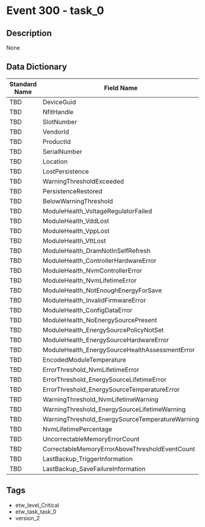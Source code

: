 # Event 300 - task_0

## Description
None

## Data Dictionary
|Standard Name|Field Name|Type|Description|Sample Value|
|---|---|---|---|---|
|TBD|DeviceGuid|GUID|None|`None`|
|TBD|NfitHandle|HexInt32|None|`None`|
|TBD|SlotNumber|UInt32|None|`None`|
|TBD|VendorId|AnsiString|None|`None`|
|TBD|ProductId|AnsiString|None|`None`|
|TBD|SerialNumber|AnsiString|None|`None`|
|TBD|Location|UnicodeString|None|`None`|
|TBD|LostPersistence|Boolean|None|`None`|
|TBD|WarningThresholdExceeded|Boolean|None|`None`|
|TBD|PersistenceRestored|Boolean|None|`None`|
|TBD|BelowWarningThreshold|Boolean|None|`None`|
|TBD|ModuleHealth_VoltageRegulatorFailed|Boolean|None|`None`|
|TBD|ModuleHealth_VddLost|Boolean|None|`None`|
|TBD|ModuleHealth_VppLost|Boolean|None|`None`|
|TBD|ModuleHealth_VttLost|Boolean|None|`None`|
|TBD|ModuleHealth_DramNotInSelfRefresh|Boolean|None|`None`|
|TBD|ModuleHealth_ControllerHardwareError|Boolean|None|`None`|
|TBD|ModuleHealth_NvmControllerError|Boolean|None|`None`|
|TBD|ModuleHealth_NvmLifetimeError|Boolean|None|`None`|
|TBD|ModuleHealth_NotEnoughEnergyForSave|Boolean|None|`None`|
|TBD|ModuleHealth_InvalidFirmwareError|Boolean|None|`None`|
|TBD|ModuleHealth_ConfigDataError|Boolean|None|`None`|
|TBD|ModuleHealth_NoEnergySourcePresent|Boolean|None|`None`|
|TBD|ModuleHealth_EnergySourcePolicyNotSet|Boolean|None|`None`|
|TBD|ModuleHealth_EnergySourceHardwareError|Boolean|None|`None`|
|TBD|ModuleHealth_EnergySourceHealthAssessmentError|Boolean|None|`None`|
|TBD|EncodedModuleTemperature|UInt32|None|`None`|
|TBD|ErrorThreshold_NvmLifetimeError|Boolean|None|`None`|
|TBD|ErrorThreshold_EnergySourceLifetimeError|Boolean|None|`None`|
|TBD|ErrorThreshold_EnergySourceTemperatureError|Boolean|None|`None`|
|TBD|WarningThreshold_NvmLifetimeWarning|Boolean|None|`None`|
|TBD|WarningThreshold_EnergySourceLifetimeWarning|Boolean|None|`None`|
|TBD|WarningThreshold_EnergySourceTemperatureWarning|Boolean|None|`None`|
|TBD|NvmLifetimePercentage|UInt32|None|`None`|
|TBD|UncorrectableMemoryErrorCount|UInt32|None|`None`|
|TBD|CorrectableMemoryErrorAboveThresholdEventCount|UInt32|None|`None`|
|TBD|LastBackup_TriggerInformation|HexInt32|None|`None`|
|TBD|LastBackup_SaveFailureInformation|HexInt32|None|`None`|

## Tags
* etw_level_Critical
* etw_task_task_0
* version_2